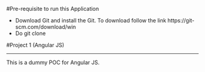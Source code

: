 #Pre-requisite to run this Application

<ul>
<li> Download Git and install the Git. To download follow the link https://git-scm.com/download/win </li>
<li> Do git clone </p>
</ul>


#Project 1 (Angular JS)
<hr/>
This is a dummy POC for Angular JS. 
